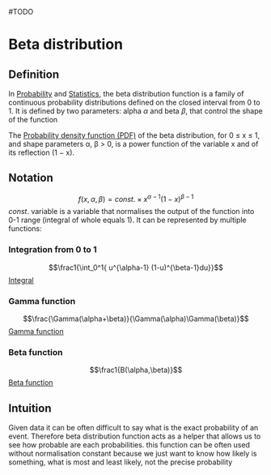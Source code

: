 #TODO 
# Beta distribution
## Definition
In [Probability](Probability.md) and [Statistics](Statistics.md), the beta distribution function is a family of continuous probability distributions defined on the closed interval from 0 to 1.
It is defined by two parameters: alpha $\alpha$ and beta $\beta$, that control the shape of the function

The [Probability density function (PDF)](Probability%20density%20function%20(PDF)) of the beta distribution, for 0 ≤ x ≤ 1, and shape parameters α, β > 0, is a power function of the variable x and of its reflection (1 − x).

## Notation
$$f(x,\alpha,\beta)=const. \times x^{\alpha-1} (1-x)^{\beta-1}$$
$const.$ variable is a variable that normalises the output of the function into 0-1 range (integral of whole equals 1). It can be represented by multiple functions:
### Integration from 0 to 1
$$\frac1{\int_0^1{ u^{\alpha-1} (1-u)^{\beta-1}du}}$$
[Integral](Integral.md)
### Gamma function
$$\frac{\Gamma(\alpha+\beta)}{\Gamma(\alpha)\Gamma(\beta)}$$
[Gamma function](Gamma%20function.md)
### Beta function
$$\frac1{B(\alpha,\beta)}$$
[Beta function](Beta%20function)

## Intuition
Given data it can be often difficult to say what is the exact probability of an event. Therefore beta distribution function acts as a helper that allows us to see how probable are each probabilities. this function can be often used without normalisation constant because we just want to know how likely is something, what is most and least likely, not the precise probability